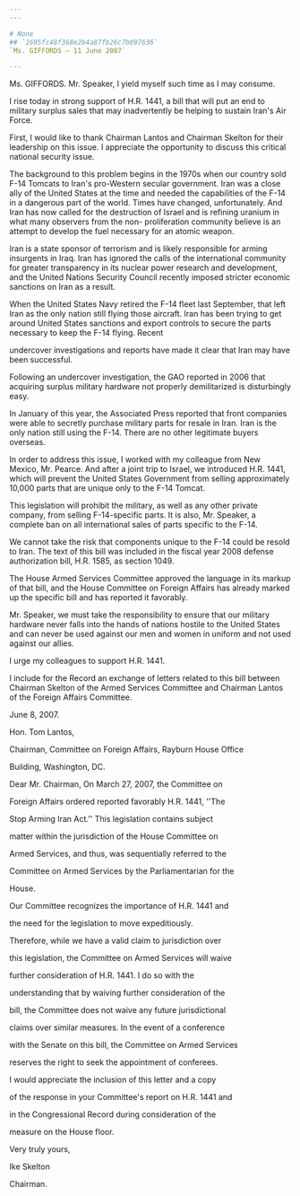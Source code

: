 ```yaml
---
---

# None
## `1695fc48f368e2b4a87fb26c7b097636`
`Ms. GIFFORDS — 11 June 2007`

---
```



Ms. GIFFORDS. Mr. Speaker, I yield myself such time as I may consume.

I rise today in strong support of H.R. 1441, a bill that will put an 
end to military surplus sales that may inadvertently be helping to 
sustain Iran's Air Force.

First, I would like to thank Chairman Lantos and Chairman Skelton for 
their leadership on this issue. I appreciate the opportunity to discuss 
this critical national security issue.

The background to this problem begins in the 1970s when our country 
sold F-14 Tomcats to Iran's pro-Western secular government. Iran was a 
close ally of the United States at the time and needed the capabilities 
of the F-14 in a dangerous part of the world. Times have changed, 
unfortunately. And Iran has now called for the destruction of Israel 
and is refining uranium in what many observers from the non-
proliferation community believe is an attempt to develop the fuel 
necessary for an atomic weapon.

Iran is a state sponsor of terrorism and is likely responsible for 
arming insurgents in Iraq. Iran has ignored the calls of the 
international community for greater transparency in its nuclear power 
research and development, and the United Nations Security Council 
recently imposed stricter economic sanctions on Iran as a result.

When the United States Navy retired the F-14 fleet last September, 
that left Iran as the only nation still flying those aircraft. Iran has 
been trying to get around United States sanctions and export controls 
to secure the parts necessary to keep the F-14 flying. Recent


undercover investigations and reports have made it clear that Iran may 
have been successful.

Following an undercover investigation, the GAO reported in 2006 that 
acquiring surplus military hardware not properly demilitarized is 
disturbingly easy.

In January of this year, the Associated Press reported that front 
companies were able to secretly purchase military parts for resale in 
Iran. Iran is the only nation still using the F-14. There are no other 
legitimate buyers overseas.

In order to address this issue, I worked with my colleague from New 
Mexico, Mr. Pearce. And after a joint trip to Israel, we introduced 
H.R. 1441, which will prevent the United States Government from selling 
approximately 10,000 parts that are unique only to the F-14 Tomcat.

This legislation will prohibit the military, as well as any other 
private company, from selling F-14-specific parts. It is also, Mr. 
Speaker, a complete ban on all international sales of parts specific to 
the F-14.

We cannot take the risk that components unique to the F-14 could be 
resold to Iran. The text of this bill was included in the fiscal year 
2008 defense authorization bill, H.R. 1585, as section 1049.

The House Armed Services Committee approved the language in its 
markup of that bill, and the House Committee on Foreign Affairs has 
already marked up the specific bill and has reported it favorably.

Mr. Speaker, we must take the responsibility to ensure that our 
military hardware never falls into the hands of nations hostile to the 
United States and can never be used against our men and women in 
uniform and not used against our allies.

I urge my colleagues to support H.R. 1441.

I include for the Record an exchange of letters related to this bill 
between Chairman Skelton of the Armed Services Committee and Chairman 
Lantos of the Foreign Affairs Committee.


























 June 8, 2007.


 Hon. Tom Lantos,


 Chairman, Committee on Foreign Affairs, Rayburn House Office 




 Building, Washington, DC.



 Dear Mr. Chairman, On March 27, 2007, the Committee on 


 Foreign Affairs ordered reported favorably H.R. 1441, ''The 


 Stop Arming Iran Act.'' This legislation contains subject 


 matter within the jurisdiction of the House Committee on 


 Armed Services, and thus, was sequentially referred to the 


 Committee on Armed Services by the Parliamentarian for the 


 House.



 Our Committee recognizes the importance of H.R. 1441 and 


 the need for the legislation to move expeditiously. 


 Therefore, while we have a valid claim to jurisdiction over 


 this legislation, the Committee on Armed Services will waive 


 further consideration of H.R. 1441. I do so with the 


 understanding that by waiving further consideration of the 


 bill, the Committee does not waive any future jurisdictional 


 claims over similar measures. In the event of a conference 


 with the Senate on this bill, the Committee on Armed Services 


 reserves the right to seek the appointment of conferees.



 I would appreciate the inclusion of this letter and a copy 


 of the response in your Committee's report on H.R. 1441 and 


 in the Congressional Record during consideration of the 


 measure on the House floor.





 Very truly yours,



























 Ike Skelton


 Chairman.